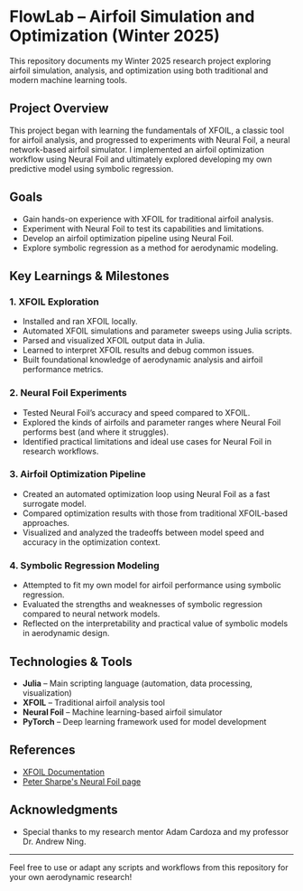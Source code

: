 # FlowLab – Airfoil Simulation and Optimization (Winter 2025)

This repository documents my Winter 2025 research project exploring airfoil simulation, analysis, and optimization using both traditional and modern machine learning tools.

## Project Overview

This project began with learning the fundamentals of XFOIL, a classic tool for airfoil analysis, and progressed to experiments with Neural Foil, a neural network-based airfoil simulator. I implemented an airfoil optimization workflow using Neural Foil and ultimately explored developing my own predictive model using symbolic regression.

## Goals

- Gain hands-on experience with XFOIL for traditional airfoil analysis.
- Experiment with Neural Foil to test its capabilities and limitations.
- Develop an airfoil optimization pipeline using Neural Foil.
- Explore symbolic regression as a method for aerodynamic modeling.

## Key Learnings & Milestones

### 1. XFOIL Exploration
- Installed and ran XFOIL locally.
- Automated XFOIL simulations and parameter sweeps using Julia scripts.
- Parsed and visualized XFOIL output data in Julia.
- Learned to interpret XFOIL results and debug common issues.
- Built foundational knowledge of aerodynamic analysis and airfoil performance metrics.

### 2. Neural Foil Experiments
- Tested Neural Foil’s accuracy and speed compared to XFOIL.
- Explored the kinds of airfoils and parameter ranges where Neural Foil performs best (and where it struggles).
- Identified practical limitations and ideal use cases for Neural Foil in research workflows.

### 3. Airfoil Optimization Pipeline
- Created an automated optimization loop using Neural Foil as a fast surrogate model.
- Compared optimization results with those from traditional XFOIL-based approaches.
- Visualized and analyzed the tradeoffs between model speed and accuracy in the optimization context.

### 4. Symbolic Regression Modeling
- Attempted to fit my own model for airfoil performance using symbolic regression.
- Evaluated the strengths and weaknesses of symbolic regression compared to neural network models.
- Reflected on the interpretability and practical value of symbolic models in aerodynamic design.

## Technologies & Tools

- **Julia** – Main scripting language (automation, data processing, visualization)
- **XFOIL** – Traditional airfoil analysis tool
- **Neural Foil** – Machine learning-based airfoil simulator
- **PyTorch** – Deep learning framework used for model development

## References

- [XFOIL Documentation](https://web.mit.edu/drela/Public/web/xfoil/)
- [Peter Sharpe's Neural Foil page](https://github.com/peterdsharpe/NeuralFoil/tree/master)

## Acknowledgments

- Special thanks to my research mentor Adam Cardoza and my professor Dr. Andrew Ning.

---

Feel free to use or adapt any scripts and workflows from this repository for your own aerodynamic research!
